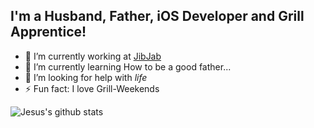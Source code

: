 ## I'm a Husband, Father, iOS Developer and Grill Apprentice!

- 🔭 I’m currently working at [JibJab](https://www.linkedin.com/company/jibjabllc/)
- 🌱 I’m currently learning How to be a good father...
- 🤔 I’m looking for help with _life_
- ⚡ Fun fact: I love Grill-Weekends

![Jesus's github stats](https://github-readme-stats.vercel.app/api?username=guerrix&count_private=true&show_icons=true)
